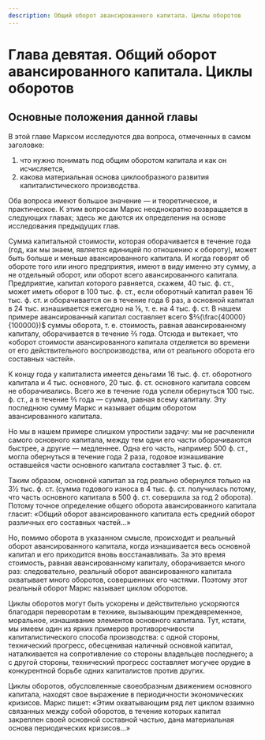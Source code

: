 ```yaml
---
description: Общий оборот авансированного капитала. Циклы оборотов
---
```


# Глава девятая. Общий оборот авансированного капитала. Циклы оборотов

## Основные положения данной главы

В этой главе Марксом исследуются два вопроса, отмеченных в самом заголовке:

1. что нужно понимать под общим оборотом капитала и как он исчисляется,
2. какова материальная основа циклообразного развития капиталистического производства.

Оба вопроса имеют большое значение — и теоретическое, и практическое. К этим вопросам Маркс неоднократно возвращается в следующих главах; здесь же даются их определения на основе исследования предыдущих глав.

Сумма капитальной стоимости, которая оборачивается в течение года (год, как мы знаем, является единицей по отношению к обороту), может быть больше и меньше авансированного капитала. И когда говорят об обороте того или иного предприятия, имеют в виду именно эту сумму, а не отдельный оборот, или оборот всего авансированного капитала. Предприятие, капитал которого равняется, скажем, 40 тыс. ф. ст., может иметь оборот в 100 тыс. ф. ст., если оборотный капитал равен 16 тыс. ф. ст. и оборачивается он в течение года 6 раз, а основной капитал в 24 тыс. изнашивается ежегодно на ⅙, т. е. на 4 тыс. ф. ст. В нашем примере авансированный капитал составляет всего $⅖(\frac{40000}{100000})$ суммы оборота, т. е. стоимость, равная авансированному капиталу, оборачивается в течение ⅖ года. Отсюда и вытекает, что «оборот стоимости авансированного капитала отделяется во времени от его действительного воспроизводства, или от реального оборота его составных частей».

К концу года у капиталиста имеется деньгами 16 тыс. ф. ст. оборотного капитала и 4 тыс. основного, 20 тыс. ф. ст. основного капитала совсем не оборачивались. Всего же в течение года успели обернуться 100 тыс. ф. ст., а в течение ⅖ года — сумма, равная всему капиталу. Эту последнюю сумму Маркс и называет общим оборотом авансированного капитала.

Но мы в нашем примере слишком упростили задачу: мы не расчленили самого основного капитала, между тем одни его части оборачиваются быстрее, а другие — медленнее. Одна его часть, например 500 ф. ст., могла обернуться в течение года 2 раза, годовое изнашивание оставшейся части основного капитала составляет 3 тыс. ф. ст.

Таким образом, основной капитал за год реально обернулся только на 3½ тыс. ф. ст. (сумма годового износа в 4 тыс. ф. ст. получилась потому, что часть основного капитала в 500 ф. ст. совершила за год 2 оборота). Потому точное определение общего оборота авансированного капитала гласит: «Общий оборот авансированного капитала есть средний оборот различных его составных частей...»

Но, помимо оборота в указанном смысле, происходит и реальный оборот авансированного капитала, когда изнашивается весь основной капитал и его приходится вновь восстанавливать. За это время стоимость, равная авансированному капиталу, оборачивается много раз: следовательно, реальный оборот авансированного капитала охватывает много оборотов, совершенных его частями. Поэтому этот реальный оборот Маркс называет циклом оборотов.

Циклы оборотов могут быть ускорены и действительно ускоряются благодаря переворотам в технике, вызывающим преждевременное, моральное, изнашивание элементов основного капитала. Тут, кстати, мы имеем один из ярких примеров противоречивости капиталистического способа производства: с одной стороны, технический прогресс, обесценивая наличный основной капитал, наталкивается на сопротивление со стороны владельцев последнего; а с другой стороны, технический прогресс составляет могучее орудие в конкурентной борьбе одних капиталистов против других.

Циклы оборотов, обусловленные своеобразным движением основного капитала, находят свое выражение в периодичности экономических кризисов. Маркс пишет: «Этим охватывающим ряд лет циклом взаимно связанных между собой оборотов, в течение которых капитал закреплен своей основной составной частью, дана материальная основа периодических кризисов...»
